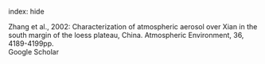 index: hide

<div class="Citation">

  <div class="Citation-body">
    <div class="Citation-text">Zhang et al., 2002: Characterization of atmospheric aerosol over Xian in the south margin of the loess plateau, China. <span class="Article-journal">Atmospheric Environment, </span><span class="Article-volume">36, </span>4189-4199pp.</div>
    <div class="Citation-links">
      <div class="CitationLink" data-href="https://scholar.google.com/scholar?q=Characterization+of+atmospheric+aerosol+over+Xian+in+the+south+margin+of+the+loess+plateau%2C+China">
        <div class="CitationLink-icon CitationLink-Scholar"></div>
        <div class="CitationLink-text">Google Scholar</div>
      </div>
    </div>
  </div>
</div>


<div class="Citation-copy">

</div>